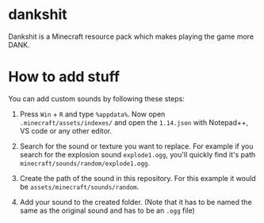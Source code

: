 # dankshit
Dankshit is a Minecraft resource pack which makes playing the game more DANK.

# How to add stuff

You can add custom sounds by following these steps:

1. Press `Win` + `R` and type `%appdata%`. Now open `.minecraft/assets/indexes/` and open the `1.14.json` with Notepad++, VS code or any other editor. 

2. Search for the sound or texture you want to replace. For example if you search for the explosion sound `explode1.ogg`, you'll quickly find it's path `minecraft/sounds/random/explode1.ogg`.

3. Create the path of the sound in this repository. For this example it would be `assets/minecraft/sounds/random`.

4. Add your sound to the created folder. (Note that it has to be named the same as the original sound and has to be an `.ogg` file)

